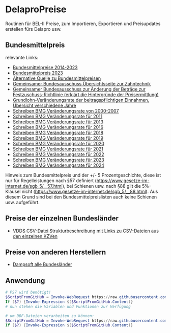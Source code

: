 # DelaproPreise
Routinen für BEL-II Preise, zum Importieren, Exportieren und Preisupdates erstellen fürs Delapro usw.

## Bundesmittelpreis
relevante Links:
* [Bundesmittelpreise 2014-2023](https://www.gkv-spitzenverband.de/krankenversicherung/zahnaerztliche_versorgung/zahntechniker/zahntechniker.jsp)
* [Bundesmittelpreis 2023](https://www.zahnaerzte-wl.de/download/3d23f31e5744612155e826352/gkv_vdzi_preiserhoehungen_ab_januar_2023.pdf)
* [Alternative Quelle zu Bundesmittelpreisen](https://www.aok-gesundheitspartner.de/plus/zahnmedizin/zahntechnik/vertraege/index.html)
* [Gemeinsamer Bundesausschuss Übersichtsseite zur Zahntechnik](https://www.g-ba.de/beschluesse/zum-aufgabenbereich/45/)
* [Gemeinsamer Bundesausschuss zur Änderung der Beträge zur Festzuschuss-Richtlinie (erklärt die Hintergründe der Preisermittlung)](https://www.g-ba.de/downloads/40-268-5332/2018-09-28_FZ-RL%20Anpassung-Betraege_01-01-2019_TrG.pdf)
* [Grundlohn-Veränderungsrate der beitragspflichtigen Einnahmen, Übersicht verschiedene Jahre](https://www.gkv-spitzenverband.de/krankenversicherung/krankenhaeuser/budgetverhandlungen/gl_veraenderungsrate/gl_veraenderungsrate.jsp)
* [Schreiben BMG Veränderungsrate von 2000-2007](https://www.bundesgesundheitsministerium.de/fileadmin/Dateien/3_Downloads/Statistiken/GKV/Kennzahlen_Daten/Veraenderungsdaten-Para-71-Abs-3-SGB-V.pdf)
* [Schreiben BMG Veränderungsrate für 2011](https://www.bundesgesundheitsministerium.de/fileadmin/Dateien/3_Downloads/Statistiken/GKV/Kennzahlen_Daten/Bekanntmachung-GKV-13-09-2010.pdf)
* [Schreiben BMG Veränderungsrate für 2013](https://www.bundesanzeiger.de/pub/publication/NTkuQ5X6wMzb1sbF9Wb/content/NTkuQ5X6wMzb1sbF9Wb/BAnz%20AT%2014.09.2012%20B1.pdf?inline)
* [Schreiben BMG Veränderungsrate für 2016](https://www.bundesanzeiger.de/pub/publication/Xwd7xvUUK8yaJ9J2LCW/content/Xwd7xvUUK8yaJ9J2LCW/BAnz%20AT%2011.09.2015%20B2.pdf?inline)
* [Schreiben BMG Veränderungsrate für 2018](https://www.bundesanzeiger.de/pub/publication/FochQ3vovMaKDGqCiRA/content/FochQ3vovMaKDGqCiRA/BAnz%20AT%2015.09.2017%20B1.pdf?inline)
* [Schreiben BMG Veränderungsrate für 2019](https://www.gkv-spitzenverband.de/media/dokumente/krankenversicherung_1/krankenhaeuser/budgetverhandlungen/gl_veraenderungsrate/KH_GL_Veraenderungsrate_2019.pdf)
* [Schreiben BMG Veränderungsrate für 2020](https://www.bundesgesundheitsministerium.de/fileadmin/Dateien/3_Downloads/Statistiken/GKV/Kennzahlen_Daten/19Sep13_Bekanntmachung_Internet_2019.pdf)
* [Schreiben BMG Veränderungsrate für 2021](https://www.bundesanzeiger.de/pub/publication/KCtDrcOMahVUZKeWLnk/content/KCtDrcOMahVUZKeWLnk/BAnz%20AT%2011.09.2020%20B2.pdf?inline)
* [Schreiben BMG Veränderungsrate für 2022](https://www.bundesanzeiger.de/pub/publication/gOL0qJyaska4by9NFJi/content/gOL0qJyaska4by9NFJi/BAnz%20AT%2010.09.2021%20B2.pdf?inline)
* [Schreiben BMG Veränderungsrate für 2023](https://www.bundesanzeiger.de/pub/publication/bxPTMExTJfsRp5Xekuz/content/bxPTMExTJfsRp5Xekuz/BAnz%20AT%2009.09.2022%20B2.pdf?inline)
* [Schreiben BMG Veränderungsrate für 2024](https://www.bundesanzeiger.de/pub/publication/XyRYyeyeELIFubt7MQ9/content/XyRYyeyeELIFubt7MQ9/BAnz%20AT%2015.09.2023%20B3.pdf?inline)

Hinweis zum Bundesmittelpreis und der +/- 5 Prozentgeschichte, diese ist nur für Regelleistungen nach §57 definiert (https://www.gesetze-im-internet.de/sgb_5/__57.html), bei Schienen usw. nach §88 gilt die 5%-Klausel nicht (https://www.gesetze-im-internet.de/sgb_5/__88.html). Aus diesem Grund sind bei den Bundesmittelpreislisten auch keine Schienen usw. aufgeführt.

## Preise der einzelnen Bundesländer

* [VDDS CSV-Datei Strukturbeschreibung mit Links zu CSV-Dateien aus den einzelnen KZVen](https://www.vdds.de/schnittstellen/labor-preise/)

## Preise von anderen Herstellern

* [Dampsoft alle Bundesländer](https://www.dampsoft.de/service/laborpreise/)

## Anwendung

```Powershell
# PS7 wird benötigt!
$ScriptFromGitHub = Invoke-WebRequest https://raw.githubusercontent.com/Delapro/DelaproPreise/master/VDDSPreiseLaden.ps1 -UseBasicParsing
If ($?) {Invoke-Expression $($ScriptFromGitHub.Content)}
# nun stehen die Variablen und Funktionen zur Verfügung

# um DBF-Dateien verarbeiten zu können:
$ScriptFromGitHub = Invoke-WebRequest https://raw.githubusercontent.com/Delapro/PSDBF/master/DBFReadWrite.PS1 -UseBasicParsing
If ($?) {Invoke-Expression $($ScriptFromGitHub.Content)}
```
